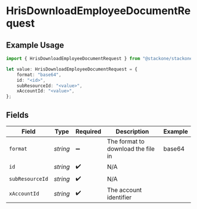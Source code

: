 # HrisDownloadEmployeeDocumentRequest

## Example Usage

```typescript
import { HrisDownloadEmployeeDocumentRequest } from "@stackone/stackone-client-ts/sdk/models/operations";

let value: HrisDownloadEmployeeDocumentRequest = {
    format: "base64",
    id: "<id>",
    subResourceId: "<value>",
    xAccountId: "<value>",
};
```

## Fields

| Field                              | Type                               | Required                           | Description                        | Example                            |
| ---------------------------------- | ---------------------------------- | ---------------------------------- | ---------------------------------- | ---------------------------------- |
| `format`                           | *string*                           | :heavy_minus_sign:                 | The format to download the file in | base64                             |
| `id`                               | *string*                           | :heavy_check_mark:                 | N/A                                |                                    |
| `subResourceId`                    | *string*                           | :heavy_check_mark:                 | N/A                                |                                    |
| `xAccountId`                       | *string*                           | :heavy_check_mark:                 | The account identifier             |                                    |